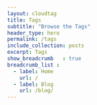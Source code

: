 ```yaml
---
layout: cloudtag
title: Tags
subtitle: "Browse the Tags"
header_type: hero
permalink: /tags
include_collection: posts
excerpt: Tags
show_breadcrumb   : true
breadcrumb_list :
  - label: Home
    url: /
  - label: Blog
    url: /blog/
---
```


